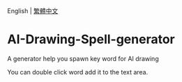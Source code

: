 English | [繁體中文](README_TCH.md)
# AI-Drawing-Spell-generator
A generator help you spawn key word for AI drawing

You can double click word add it to the text area.
